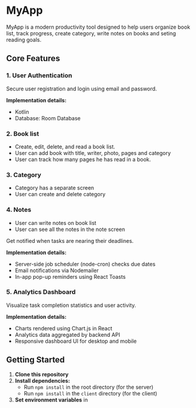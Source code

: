 # MyApp

MyApp is a modern productivity tool designed to help users organize book list, track progress, create category, write notes on books and seting reading goals.

## Core Features

### 1. User Authentication

Secure user registration and login using email and password.

**Implementation details:**
- Kotlin
- Database: Room Database

### 2. Book list

- Create, edit, delete, and read a book list.
- User can add book with title, writer, photo, pages and category
- User can track how many pages he has read in a book. 

### 3. Category
- Category has a separate screen
- User can create and delete category 


### 4. Notes
- User can write notes on book list
- User can see all the notes in the note screen

Get notified when tasks are nearing their deadlines.

**Implementation details:**
- Server-side job scheduler (node-cron) checks due dates
- Email notifications via Nodemailer
- In-app pop-up reminders using React Toasts

### 5. Analytics Dashboard

Visualize task completion statistics and user activity.

**Implementation details:**
- Charts rendered using Chart.js in React
- Analytics data aggregated by backend API
- Responsive dashboard UI for desktop and mobile

## Getting Started

1. **Clone this repository**
2. **Install dependencies:**  
   - Run `npm install` in the root directory (for the server)  
   - Run `npm install` in the `client` directory (for the client)
3. **Set environment variables** in
